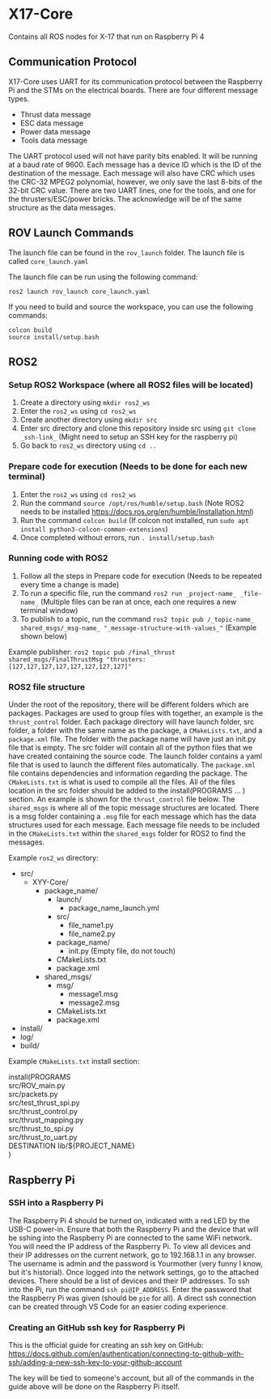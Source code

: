 # X17-Core

Contains all ROS nodes for X-17 that run on Raspberry Pi 4

## Communication Protocol

X17-Core uses UART for its communication protocol between the Raspberry Pi and the STMs on the electrical boards. There are four different message types. 
- Thrust data message
- ESC data message
- Power data message
- Tools data message

The UART protocol used will not have parity bits enabled. It will be running at a baud rate of 9600. Each message has a device ID which is the ID of the destination of the message. Each message will also have CRC which uses the CRC-32 MPEG2 polynomial, however, we only save the last 8-bits of the 32-bit CRC value. There are two UART lines, one for the tools, and one for the thrusters/ESC/power bricks. The acknowledge will be of the same structure as the data messages. 

## ROV Launch Commands

The launch file can be found in the `rov_launch` folder. The launch file is called `core_launch.yaml`

The launch file can be run using the following command:
```
ros2 launch rov_launch core_launch.yaml
```

If you need to build and source the workspace, you can use the following commands:
```
colcon build
source install/setup.bash
```

## ROS2

### Setup ROS2 Workspace (where all ROS2 files will be located)
1. Create a directory using  ```mkdir ros2_ws```
2. Enter the ```ros2_ws``` using ```cd ros2_ws```
3. Create another directory using ```mkdir src```
4. Enter src directory and clone this repository inside src using ```git clone _ssh-link_``` (Might need to setup an SSH key for the raspberry pi)
5. Go back to ```ros2_ws``` directory using ```cd ..```

### Prepare code for execution (Needs to be done for each new terminal)
1. Enter the ```ros2_ws``` using ```cd ros2_ws```
2. Run the command ```source /opt/ros/humble/setup.bash``` (Note ROS2 needs to be installed https://docs.ros.org/en/humble/Installation.html)
3. Run the command ```colcon build``` (If colcon not installed, run ```sudo apt install python3-colcon-common-extensions```)
4. Once completed without errors, run ```. install/setup.bash```

### Running code with ROS2
1. Follow all the steps in Prepare code for execution (Needs to be repeated every time a change is made)
2. To run a specific file, run the command ```ros2 run _project-name_ _file-name_``` (Multiple files can be ran at once, each one requires a new terminal window)
3. To publish to a topic, run the command ```ros2 topic pub /_topic-name_ shared_msgs/_msg-name_ "_message-structure-with-values_"``` (Example shown below)

Example publisher: ```ros2 topic pub /final_thrust shared_msgs/FinalThrustMsg "thrusters: [127,127,127,127,127,127,127,127]"```

### ROS2 file structure 
Under the root of the repository, there will be different folders which are packages. Packages are used to group files with together, an example is the ```thrust_control``` folder. Each package directory will have launch folder, src folder, a folder with the same name as the package, a ```CMakeLists.txt```, and a ```package.xml``` file. The folder with the package name will have just an init.py file that is empty. The src folder will contain all of the python files that we have created containing the source code. The launch folder contains a yaml file that is used to launch the different files automatically. The ```package.xml``` file contains dependencies and information regarding the package. The ```CMakeLists.txt``` is what is used to compile all the files. All of the files location in the src folder should be added to the install(PROGRAMS ... ) section. An example is shown for the ```thrust_control``` file below. The ```shared_msgs``` is where all of the topic message structures are located. There is a msg folder containing a ```.msg``` file for each message which has the data structures used for each message. Each message file needs to be included in the ```CMakeLists.txt``` within the ```shared_msgs``` folder for ROS2 to find the messages.  

Example ```ros2_ws``` directory:

- src/
  - XYY-Core/
    - package_name/
      - launch/
        - package_name_launch.yml
      - src/
        - file_name1.py
        - file_name2.py
      - package_name/
        - init.py (Empty file, do not touch)
      - CMakeLists.txt
      - package.xml
    - shared_msgs/
      - msg/
        - message1.msg
        - message2.msg
      - CMakeLists.txt
      - package.xml
- install/
- log/
- build/

Example ```CMakeLists.txt``` install section: 

install(PROGRAMS <br />
  src/ROV_main.py <br />
  src/packets.py <br />
  src/test_thrust_spi.py <br />
  src/thrust_control.py <br />
  src/thrust_mapping.py <br />
  src/thrust_to_spi.py <br />
  src/thrust_to_uart.py <br />
  DESTINATION lib/${PROJECT_NAME} <br />
)

## Raspberry Pi

### SSH into a Raspberry Pi

The Raspberry Pi 4 should be turned on, indicated with a red LED by the USB-C power-in. Ensure that both the Raspberry Pi and the device that will be sshing into the Raspberry Pi are connected to the same WiFi network. You will need the IP address of the Raspberry Pi. To view all devices and their IP addresses on the current network, go to 192.168.1.1 in any browser. The username is admin and the password is Yourmother (very funny I know, but it's historial). Once logged into the network settings, go to the attached devices. There should be a list of devices and their IP addresses. To ssh into the Pi, run the command ```ssh pi@IP_ADDRESS```. Enter the password that the Raspberry Pi was given (should be ```pie``` for all). A direct ssh connection can be created through VS Code for an easier coding experience. 

### Creating an GitHub ssh key for Raspberry Pi

This is the official guide for creating an ssh key on GitHub:
https://docs.github.com/en/authentication/connecting-to-github-with-ssh/adding-a-new-ssh-key-to-your-github-account

The key will be tied to someone's account, but all of the commands in the guide above will be done on the Raspberry Pi itself.

